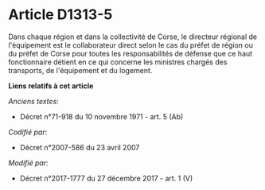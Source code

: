 # Article D1313-5

Dans chaque région et dans la   collectivité de Corse, le directeur régional de l'équipement est le collaborateur direct
selon le cas du préfet de région ou du préfet de Corse pour toutes les responsabilités de défense que ce haut fonctionnaire
détient en ce qui concerne les ministres chargés des transports, de l'équipement et du logement.

**Liens relatifs à cet article**

_Anciens textes_:

  - Décret n°71-918 du 10 novembre 1971 - art. 5 (Ab)

_Codifié par_:

  - Décret n°2007-586 du 23 avril 2007

_Modifié par_:

  - Décret n°2017-1777 du 27 décembre 2017 - art. 1 (V)
